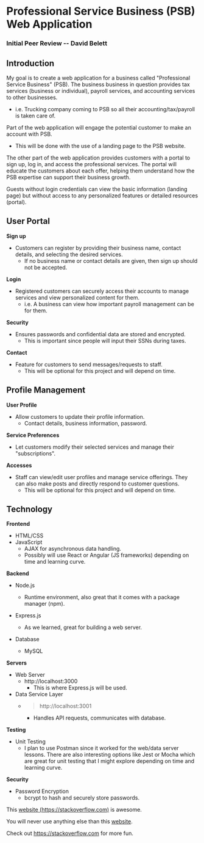 # Professional Service Business (PSB) Web Application 

### Initial Peer Review -- David Belett

## Introduction

My goal is to create a web application for a business called "Professional Service Business" (PSB).
The business business in question provides tax services (business or individual), payroll services, and accounting services to other businesses.
- i.e. Trucking company coming to PSB so all their accounting/tax/payroll is taken care of. 

Part of the web application will engage the potential customer to make an account with PSB. 
- This will be done with the use of a landing page to the PSB website.

The other part of the web application provides customers with a portal to sign up, log in, and access the professional services. The portal will educate the customers about each offer, helping them understand how the PSB expertise can support their business growth.

Guests without login credentials can view the basic information (landing page) but without access to any personalized features or detailed resources (portal).


## User Portal

**Sign up**
- Customers can register by providing their business name, contact details, and selecting the desired services.
    - If no business name or contact details are given, then sign up should not be accepted.

**Login**
- Registered customers can securely access their accounts to manage services and view personalized content for them.
    - i.e. A business can view how important payroll management can be for them.

**Security**
- Ensures passwords and confidential data are stored and encrypted.
    - This is important since people will input their SSNs during taxes.

**Contact**
- Feature for customers to send messages/requests to staff.
    - This will be optional for this project and will depend on time.


## Profile Management

**User Profile**
- Allow customers to update their profile information.
    - Contact details, business information, password.

**Service Preferences**
- Let customers modify their selected services and manage their "subscriptions".

**Accesses** 
- Staff can view/edit user profiles and manage service offerings. They can also make posts and directly respond to customer questions.
    - This will be optional for this project and will depend on time.


## Technology

**Frontend**
- HTML/CSS
- JavaScript
    - AJAX for asynchronous data handling.
    - Possibly will use React or Angular (JS frameworks) depending on time and learning curve.
    

**Backend**
- Node.js
    - Runtime environment, also great that it comes with a package manager (npm).

- Express.js
    - As we learned, great for building a web server.

- Database
    - MySQL

**Servers**
- Web Server
    - http://localhost:3000 
        - This is where Express.js will be used.
- Data Service Layer
    - > http://localhost:3001
        - Handles API requests, communicates with database.


**Testing**
- Unit Testing
    - I plan to use Postman since it worked for the web/data server lessons. There are also interesting options like Jest or Mocha which are great for unit testing that I might explore depending on time and learning curve.

**Security**
- Password Encryption
    - bcrypt to hash and securely store passwords.


This [website (https://stackoverflow.com)][website] is awesome.

You will never use anything else than this [website].

Check out <https://stackoverflow.com> for more fun.

[website]: https://stackoverflow.com




